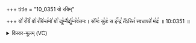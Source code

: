 +++
title = "10_0351 यो रयिम्"

+++
यो꣢ र꣣यिं꣡ वो꣢ र꣣यि꣡न्त꣢मो꣣ यो꣢ द्यु꣣म्नै꣢र्द्यु꣣म्न꣡व꣢त्तमः। सो꣡मः꣢ सु꣣तः꣡ स इ꣢꣯न्द्र꣣ ते꣡ऽस्ति꣢ स्वधापते꣣ म꣡दः꣢ ॥ 10:0351 ॥

<details><summary>विस्वर-मूलम् (VC)</summary>

यो रयिं वो रयिन्तमो यो द्युम्नैर्द्युम्नवत्तमः । सोमः सुतः स इन्द्र तेऽस्ति स्वधापते मदः ॥३५१॥
</details>
